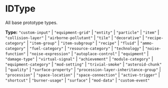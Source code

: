# IDType

All base prototype types.

**Type:** `"custom-input"` | `"equipment-grid"` | `"entity"` | `"particle"` | `"item"` | `"collision-layer"` | `"airborne-pollutant"` | `"tile"` | `"decorative"` | `"recipe-category"` | `"item-group"` | `"item-subgroup"` | `"recipe"` | `"fluid"` | `"ammo-category"` | `"fuel-category"` | `"resource-category"` | `"technology"` | `"noise-function"` | `"noise-expression"` | `"autoplace-control"` | `"equipment"` | `"damage-type"` | `"virtual-signal"` | `"achievement"` | `"module-category"` | `"equipment-category"` | `"mod-setting"` | `"trivial-smoke"` | `"asteroid-chunk"` | `"quality"` | `"surface-property"` | `"procession-layer-inheritance-group"` | `"procession"` | `"space-location"` | `"space-connection"` | `"active-trigger"` | `"shortcut"` | `"burner-usage"` | `"surface"` | `"mod-data"` | `"custom-event"`

